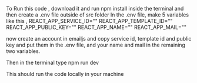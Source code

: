 To Run this code , download it and run npm install inside the terminal and then create a .env file outside of src folder
In the .env file, make 5 variables like this , 
REACT_APP_SERVICE_ID=""
REACT_APP_TEMPLATE_ID=""
REACT_APP_PUBLIC_KEY=""
REACT_APP_NAME=""
REACT_APP_MAIL=""


now create an account in emailjs and copy service id, template id and public key and put them in the .env file, and your name and mail in the remaining two variables. 

Then in the terminal type npm run dev

This should run the code locally in your machine
